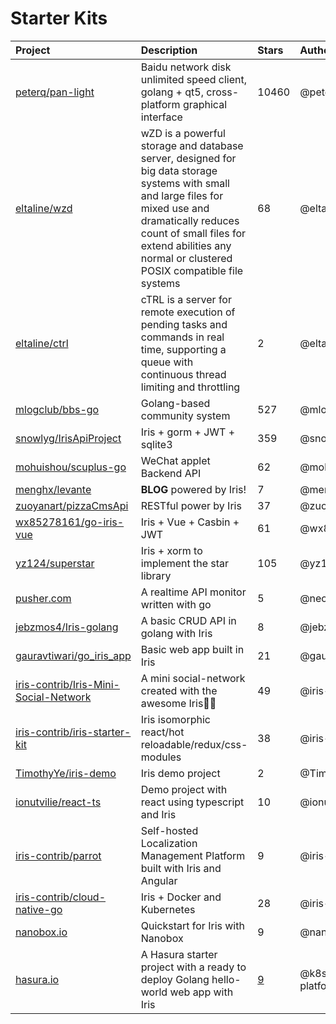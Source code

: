 # Starter Kits

| Project | Description | Stars | Author |
| :--- | :--- | :--- | :--- |
| [peterq/pan-light](https://bit.ly/33qfKlt) | Baidu network disk unlimited speed client, golang + qt5, cross-platform graphical interface | 10460 | @peterq |
| [eltaline/wzd](https://github.com/eltaline/wzd) | wZD is a powerful storage and database server, designed for big data storage systems with small and large files for mixed use and dramatically reduces count of small files for extend abilities any normal or clustered POSIX compatible file systems | 68 | @eltaline |
| [eltaline/ctrl](https://github.com/eltaline/ctrl) | cTRL is a server for remote execution of pending tasks and commands in real time, supporting a queue with continuous thread limiting and throttling | 2 | @eltaline |
| [mlogclub/bbs-go](https://bit.ly/2PXcgmp) | Golang-based community system | 527 | @mlogclub |
| [snowlyg/IrisApiProject](https://bit.ly/2IaL1R6) | Iris + gorm + JWT + sqlite3 | 359 | @snowlyg |
| [mohuishou/scuplus-go](https://bit.ly/34H6Jol) | WeChat applet Backend API | 62 | @mohuishou |
| [menghx/levante](https://bit.ly/2WRD6Og) | **BLOG** powered by Iris! | 7 | @menghx |
| [zuoyanart/pizzaCmsApi](https://bit.ly/36EPYvD) | RESTful power by Iris | 37 | @zuoyanart |
| [wx85278161/go-iris-vue](https://bit.ly/2C0mgmS) | Iris + Vue + Casbin + JWT | 61 | @wx85278161 |
| [yz124/superstar](https://bit.ly/2WF4ZfK) | Iris + xorm to implement the star library | 105 | @yz124 |
| [pusher.com](https://pusher.com/tutorials/monitor-api-go) | A realtime API monitor written with go | 5 | @neoighodaro |
| [jebzmos4/Iris-golang](https://bit.ly/2XFyESo) | A basic CRUD API in golang with Iris | 8 | @jebzmos4 |
| [gauravtiwari/go\_iris\_app](https://bit.ly/2XFVYQ4) | Basic web app built in Iris | 21 | @gauravtiwari |
| [iris-contrib/Iris-Mini-Social-Network](https://bit.ly/2KJvZn7) | A mini social-network created with the awesome Iris💖💖 | 49 | @iris-contrib |
| [iris-contrib/iris-starter-kit](https://bit.ly/2ReoGoH) | Iris isomorphic react/hot reloadable/redux/css-modules | 38 | @iris-contrib |
| [TimothyYe/iris-demo](https://bit.ly/34AJEDw) | Iris demo project | 2 | @TimothyYe |
| [ionutvilie/react-ts](https://bit.ly/2wZA52B) | Demo project with react using typescript and Iris | 10 | @ionutvilie |
| [iris-contrib/parrot](https://bit.ly/2F9iYzM) | Self-hosted Localization Management Platform built with Iris and Angular | 9 | @iris-contrib |
| [iris-contrib/cloud-native-go](https://bit.ly/2WGlXKL) | Iris + Docker and Kubernetes | 28 | @iris-contrib |
| [nanobox.io](https://bit.ly/2wMkdjG) | Quickstart for Iris with Nanobox | 9 | @nanobox-io |
| [hasura.io](https://bit.ly/2Kfdsjf) | A Hasura starter project with a ready to deploy Golang hello-world web app with Iris | [9](https://github.com/k8s-platform-hub/hello-golang-iris) | @k8s-platform-hub |

